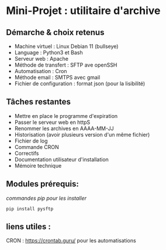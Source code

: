 # Mini-Projet : utilitaire d'archive

## Démarche & choix retenus

- Machine virtuel : Linux Debian 11 (bullseye)
- Language : Python3 et Bash
- Serveur web : Apache
- Méthode de transfert : SFTP ave openSSH
- Automatisation : Cron
- Méthode email : SMTPS avec gmail
- Fichier de configuration : format json (pour la lisibilité)

## Tâches restantes

- Mettre en place le programme d'expiration
- Passer le serveur web en httpS
- Renommer les archives en AAAA-MM-JJ
- Historisation (avoir plusieurs version d'un même fichier)
- Fichier de log
- Commande CRON
- Correctifs
- Documentation utilisateur d'installation
- Mémoire technique

## Modules prérequis:

_commandes pip pour les installer_

    pip install pysftp

## liens utiles :

CRON : https://crontab.guru/ pour les automatisations
